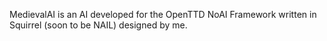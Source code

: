MedievalAI is an AI developed for the OpenTTD NoAI Framework written in Squirrel (soon to be NAIL) designed by me.